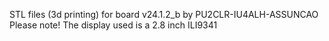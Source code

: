 STL files (3d printing)  for board v24.1.2_b by PU2CLR-IU4ALH-ASSUNCAO
Please note! 
The display used is a 2.8 inch ILI9341
